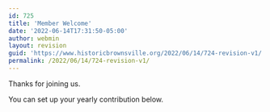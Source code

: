 ```yaml
---
id: 725
title: 'Member Welcome'
date: '2022-06-14T17:31:50-05:00'
author: webmin
layout: revision
guid: 'https://www.historicbrownsville.org/2022/06/14/724-revision-v1/'
permalink: /2022/06/14/724-revision-v1/
---
```


<!-- wp:paragraph -->
<p>Thanks for joining us.</p>
<!-- /wp:paragraph -->

<!-- wp:paragraph -->
<p>You can set up your yearly contribution below.</p>
<!-- /wp:paragraph -->

<!-- wp:block {"ref":721} /-->